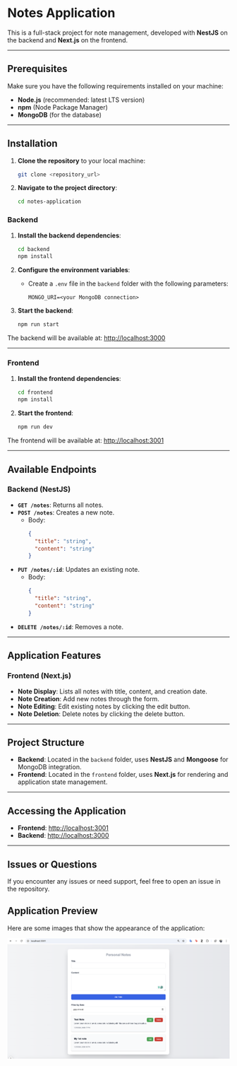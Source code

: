 # Notes Application

This is a full-stack project for note management, developed with **NestJS** on the backend and **Next.js** on the frontend.

---

## Prerequisites

Make sure you have the following requirements installed on your machine:
- **Node.js** (recommended: latest LTS version)
- **npm** (Node Package Manager)
- **MongoDB** (for the database)

---

## Installation

1. **Clone the repository** to your local machine:
    ```sh
    git clone <repository_url>
    ```

2. **Navigate to the project directory**:
    ```sh
    cd notes-application
    ```

### Backend

1. **Install the backend dependencies**:
    ```sh
    cd backend
    npm install
    ```

2. **Configure the environment variables**:
    - Create a `.env` file in the `backend` folder with the following parameters:
      ```
      MONGO_URI=<your MongoDB connection>
      ```

3. **Start the backend**:
    ```sh
    npm run start
    ```

The backend will be available at: [http://localhost:3000](http://localhost:3000)

---

### Frontend

1. **Install the frontend dependencies**:
    ```sh
    cd frontend
    npm install
    ```

2. **Start the frontend**:
    ```sh
    npm run dev
    ```

The frontend will be available at: [http://localhost:3001](http://localhost:3001)

---

## Available Endpoints

### Backend (NestJS)
- **`GET /notes`**: Returns all notes.
- **`POST /notes`**: Creates a new note.
  - Body:
    ```json
    {
      "title": "string",
      "content": "string"
    }
    ```
- **`PUT /notes/:id`**: Updates an existing note.
  - Body:
    ```json
    {
      "title": "string",
      "content": "string"
    }
    ```
- **`DELETE /notes/:id`**: Removes a note.

---

## Application Features

### Frontend (Next.js)
- **Note Display**: Lists all notes with title, content, and creation date.
- **Note Creation**: Add new notes through the form.
- **Note Editing**: Edit existing notes by clicking the edit button.
- **Note Deletion**: Delete notes by clicking the delete button.

---

## Project Structure

- **Backend**: Located in the `backend` folder, uses **NestJS** and **Mongoose** for MongoDB integration.
- **Frontend**: Located in the `frontend` folder, uses **Next.js** for rendering and application state management.

---

## Accessing the Application

- **Frontend**: [http://localhost:3001](http://localhost:3001)  
- **Backend**: [http://localhost:3000](http://localhost:3000)  

---

## Issues or Questions

If you encounter any issues or need support, feel free to open an issue in the repository.


## Application Preview
Here are some images that show the appearance of the application:

![Preview](/preview.png)
